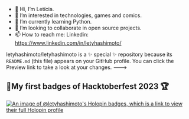 - 👋 Hi, I’m Letícia.
- 👀 I’m interested in technologies, games and comics.
- 🌱 I’m currently learning Python. 
- 💞️ I’m looking to collaborate in open source projects.
- 📫 How to reach me: Linkedin: https://www.linkedin.com/in/letyhashimoto/

letyhashimoto/letyhashimoto is a ✨ special ✨ repository because its `README.md` (this file) appears on your GitHub profile.
You can click the Preview link to take a look at your changes.
--->

## 🎉My first badges of Hacktoberfest 2023 🏆

[![An image of @letyhashimoto's Holopin badges, which is a link to view their full Holopin profile](https://holopin.me/letyhashimoto)](https://holopin.io/@letyhashimoto)
